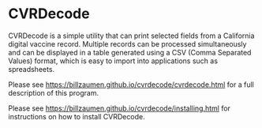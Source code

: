 # CVRDecode

CVRDecode is a simple utility that can print selected fields from
a California digital vaccine record. Multiple records can be
processed simultaneously and can be displayed in a table
generated using a CSV (Comma Separated Values) format, which is
easy to import into applications such as spreadsheets.

Please see <https://billzaumen.github.io/cvrdecode/cvrdecode.html>
for a full description of this program.

Please see <https://billzaumen.github.io/cvrdecode/installing.html>
for instructions on how to install CVRDecode.
